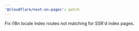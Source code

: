 ```yaml
---
'@cloudflare/next-on-pages': patch
---
```


Fix i18n locale index routes not matching for SSR'd index pages.
